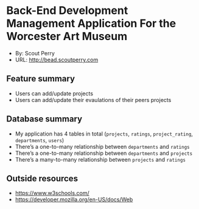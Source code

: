 # Back-End Development Management Application For the Worcester Art Museum
+ By: Scout Perry
+ URL: <http://bead.scoutperry.com>

## Feature summary
+ Users can add/update projects
+ Users can add/update their evaulations of their peers projects
  
## Database summary
+ My application has 4 tables in total (`projects`, `ratings`, `project_rating`, `departments`, `users`)
+ There’s a one-to-many relationship between `departments` and `ratings`
+ There’s a one-to-many relationship between `departments` and `projects`
+ There’s a many-to-many relationship between `projects` and `ratings`

## Outside resources
+ https://www.w3schools.com/
+ https://developer.mozilla.org/en-US/docs/Web